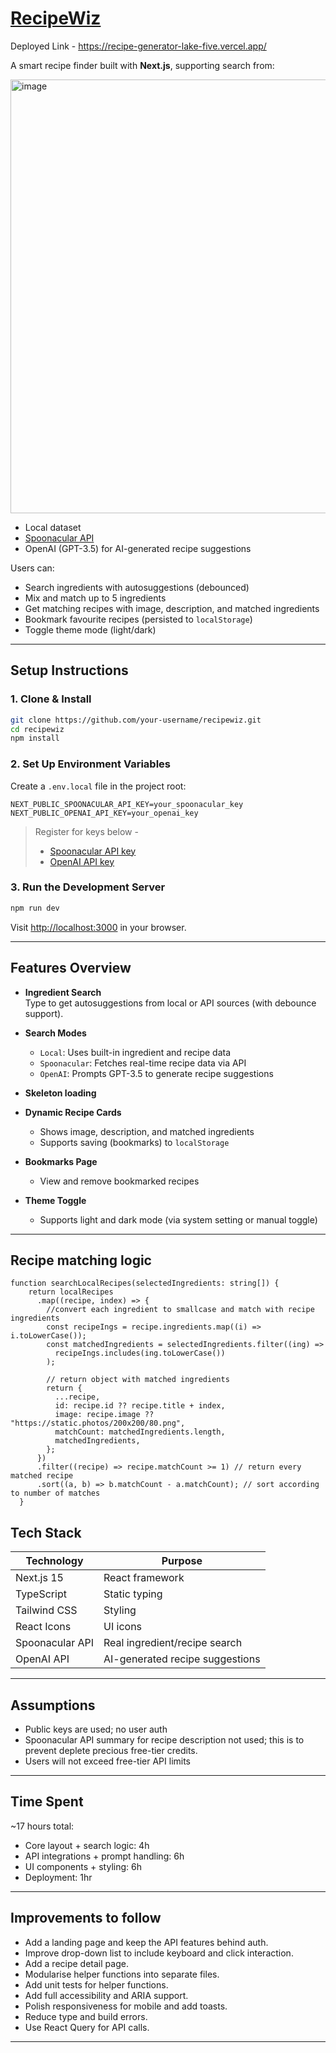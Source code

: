 # [RecipeWiz](https://recipe-generator-lake-five.vercel.app/)

Deployed Link - https://recipe-generator-lake-five.vercel.app/

A smart recipe finder built with **Next.js**, supporting search from:


<img width="723" height="694" alt="image" src="https://github.com/user-attachments/assets/d36c9397-702a-4e3e-8871-2e89c79000bd" />




- Local dataset
- [Spoonacular API](https://spoonacular.com/food-api)
- OpenAI (GPT-3.5) for AI-generated recipe suggestions

Users can:
- Search ingredients with autosuggestions (debounced)
- Mix and match up to 5 ingredients
- Get matching recipes with image, description, and matched ingredients
- Bookmark favourite recipes (persisted to `localStorage`)
- Toggle theme mode (light/dark)

---

## Setup Instructions

### 1. Clone & Install

```bash
git clone https://github.com/your-username/recipewiz.git
cd recipewiz
npm install
```

### 2. Set Up Environment Variables

Create a `.env.local` file in the project root:

```env
NEXT_PUBLIC_SPOONACULAR_API_KEY=your_spoonacular_key
NEXT_PUBLIC_OPENAI_API_KEY=your_openai_key
```

>  Register for keys below -
> - [Spoonacular API key](https://spoonacular.com/food-api)
> - [OpenAI API key](https://platform.openai.com/account/api-keys)

### 3. Run the Development Server

```bash
npm run dev
```

Visit [http://localhost:3000](http://localhost:3000) in your browser.

---

## Features Overview

- **Ingredient Search**  
  Type to get autosuggestions from local or API sources (with debounce support).

- **Search Modes**
  - `Local`: Uses built-in ingredient and recipe data
  - `Spoonacular`: Fetches real-time recipe data via API
  - `OpenAI`: Prompts GPT-3.5 to generate recipe suggestions
 
- **Skeleton loading**  

- **Dynamic Recipe Cards**
  - Shows image, description, and matched ingredients
  - Supports saving (bookmarks) to `localStorage`

- **Bookmarks Page**
  - View and remove bookmarked recipes

- **Theme Toggle**
  - Supports light and dark mode (via system setting or manual toggle)

---

## Recipe matching logic 

```
function searchLocalRecipes(selectedIngredients: string[]) {
    return localRecipes
      .map((recipe, index) => {
        //convert each ingredient to smallcase and match with recipe ingredients
        const recipeIngs = recipe.ingredients.map((i) => i.toLowerCase());
        const matchedIngredients = selectedIngredients.filter((ing) =>
          recipeIngs.includes(ing.toLowerCase())
        );

        // return object with matched ingredients
        return {
          ...recipe,
          id: recipe.id ?? recipe.title + index,
          image: recipe.image ?? "https://static.photos/200x200/80.png",
          matchCount: matchedIngredients.length,
          matchedIngredients,
        };
      })
      .filter((recipe) => recipe.matchCount >= 1) // return every matched recipe
      .sort((a, b) => b.matchCount - a.matchCount); // sort according to number of matches
  }
```

## Tech Stack

| Technology       | Purpose                         |
|------------------|---------------------------------|
| Next.js 15       | React framework                 |
| TypeScript       | Static typing                   |
| Tailwind CSS     | Styling                         |
| React Icons      | UI icons                        |
| Spoonacular API  | Real ingredient/recipe search   |
| OpenAI API       | AI-generated recipe suggestions |

---

## Assumptions

- Public keys are used; no user auth
- Spoonacular API summary for recipe description not used; this is to prevent deplete precious free-tier credits. 
- Users will not exceed free-tier API limits

---

## Time Spent

~17 hours total:
- Core layout + search logic: 4h  
- API integrations + prompt handling: 6h  
- UI components + styling: 6h  
- Deployment: 1hr

---

## Improvements to follow 

-  Add a landing page and keep the API features behind auth.
-  Improve drop-down list to include keyboard and click interaction.
-  Add a recipe detail page.
-  Modularise helper functions into separate files.
-  Add unit tests for helper functions.
-  Add full accessibility and ARIA support.
-  Polish responsiveness for mobile and add toasts.
-  Reduce type and build errors.
-  Use React Query for API calls.

---
